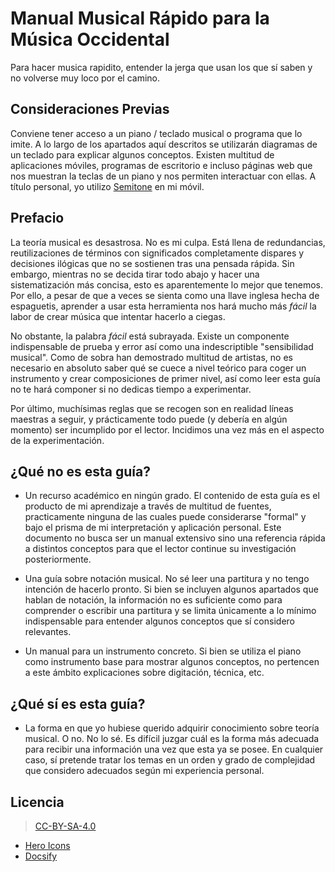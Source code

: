 # Manual Musical Rápido para la Música Occidental

Para hacer musica rapidito, entender la jerga que usan los que sí saben
y no volverse muy loco por el camino.

## Consideraciones Previas
Conviene tener acceso a un piano / teclado musical o programa que lo imite.
A lo largo de los apartados aquí descritos se utilizarán diagramas de un teclado
para explicar algunos conceptos. Existen multitud de aplicaciones móviles, programas
de escritorio e incluso páginas web que nos muestran la teclas de un piano y nos
permiten interactuar con ellas. A título personal, yo utilizo [Semitone](ttps://f-droid.org/es/packages/mn.tck.semitone/) en mi móvil.

## Prefacio
La teoría musical es desastrosa. No es mi culpa. Está llena de redundancias,
reutilizaciones de términos con significados completamente dispares y decisiones
ilógicas que no se sostienen tras una pensada rápida. Sin embargo, mientras no
se decida tirar todo abajo y hacer una sistematización más concisa, esto
es aparentemente lo mejor que tenemos. Por ello, a pesar de que a veces se sienta como
una llave inglesa hecha de espaguetis, aprender a usar esta herramienta nos
hará mucho más *fácil* la labor de crear música que intentar hacerlo a ciegas.

No obstante, la palabra _fácil_ está subrayada. Existe un componente indispensable
de prueba y error así como una indescriptible "sensibilidad musical". Como de
sobra han demostrado multitud de artistas, no es necesario en absoluto saber qué
se cuece a  nivel teórico para coger un instrumento y crear composiciones de primer
nivel, así como leer esta guía no te hará componer si no dedicas tiempo a experimentar.

Por último, muchísimas reglas que se recogen son en realidad líneas maestras a
seguir, y prácticamente todo puede (y debería en algún momento) ser incumplido
por el lector. Incidimos una vez más en el aspecto de la experimentación.

## ¿Qué no es esta guía?
- Un recurso académico en ningún grado. El contenido de esta guía es el
producto de mi aprendizaje a través de multitud de fuentes, practicamente
ninguna de las cuales puede considerarse "formal" y bajo el prisma de mi
interpretación y aplicación personal. Este documento no busca ser un manual
extensivo sino una referencia rápida a distintos conceptos para que el lector
continue su investigación posteriormente.

- Una guía sobre notación musical. No sé leer una partitura y no tengo intención
de hacerlo pronto. Si bien se incluyen algunos apartados que hablan de notación,
la información no es suficiente como para comprender o escribir una partitura y
se limita únicamente a lo mínimo indispensable para entender algunos conceptos que sí
considero relevantes.

- Un manual para un instrumento concreto. Si bien se utiliza el piano como
instrumento base para mostrar algunos conceptos, no pertencen a este ámbito
explicaciones sobre digitación, técnica, etc.

## ¿Qué sí es esta guía?
- La forma en que yo hubiese querido adquirir conocimiento sobre teoría musical.
O no. No lo sé. Es difícil juzgar cuál es la forma más adecuada para
recibir una información una vez que esta ya se posee. En cualquier caso, sí pretende
tratar los temas en un orden y grado de complejidad que considero adecuados
según mi experiencia personal.

## Licencia
> [CC-BY-SA-4.0](https://creativecommons.org/licenses/by-sa/4.0/)

- [Hero Icons](https://heroicons.dev/)
- [Docsify](https://github.com/docsifyjs/docsify/)